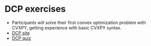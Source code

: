 # DCP exercises

* Participants will solve their first convex optimization problem with CVXPY,
  getting experience with basic CVXPY syntax.
* [DCP site](https://dcp.stanford.edu/)
* [DCP quiz](https://dcp.stanford.edu/quiz)

```{tableofcontents}
```

